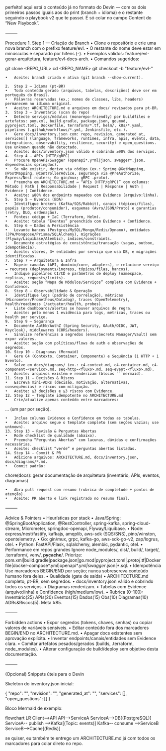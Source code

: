 perfeito! aqui está o conteúdo já no formato do Devin — com os dois primeiros passos iguais aos do print (branch + idioma) e o restante seguindo o playbook v2 que te passei. É só colar no campo Content do “New Playbook”.

⸻

Procedure
	1.	Step 1 — Criação de Branch
	•	Clone o repositório e crie uma nova branch com o prefixo feature/evl.
	•	O restante do nome deve estar em minúsculas e separado por hifens (-).
	•	Exemplos válidos: feature/evl-gerar-arquitetura, feature/evl-docs-arch.
	•	Comandos sugeridos:

git clone <REPO_URL>
cd <REPO_NAME>
git checkout -b "feature/evl-<slug-do-trabalho>"


	•	Aceite: branch criada e ativa (git branch --show-current).

	2.	Step 2 — Idioma (pt-BR)
	•	Todo conteúdo gerado (arquivos, tabelas, descrições) deve ser em português do Brasil.
	•	Palavras reservadas (ex.: nomes de classes, libs, headers) permanecem no idioma original.
	•	Aceite: ARCHITECTURE.md e arquivos em docs/ revisados para pt-BR.
	3.	Step 3 — Inventário (scan do repo)
	•	Detecte serviços/módulos (monorepo-friendly) por buildfiles e artefatos: pom.xml, build.gradle, package.json, go.mod, pyproject.toml, Dockerfile, terraform/*.tf, helm/, k8s/*.yaml, pipelines (.github/workflows/*.yml, Jenkinsfile, etc.).
	•	Gere docs/inventory.json com: repo, revision, generated_at, services[] (language, frameworks, runtimes, infra, apis, events, data, integrations, observability, resilience, security) e open_questions. Use unknown quando não detectado.
	•	Aceite: docs/inventory.json válido e cobrindo ≥90% dos serviços.
	4.	Step 4 — APIs (HTTP/gRPC)
	•	Procure OpenAPI/Swagger (openapi*.y*ml|json, swagger*.json, dependências springdoc).
	•	Se não existir, derive via código (ex.: Spring @GetMapping, @PostMapping, @ControllerAdvice, segurança via @PreAuthorize; Express/Nest routers; Go gin/mux; gRPC .proto).
	•	Preencha em ARCHITECTURE.md → “APIs (HTTP/gRPC)” com colunas: Método | Path | Responsabilidade | Request | Response | Auth | Evidence | Confidence.
	•	Aceite: ≥80% dos endpoints mapeados com Evidence (arquivo:linha).
	5.	Step 5 — Eventos (EDA)
	•	Identifique brokers (Kafka/SQS/Rabbit), canais (tópicos/filas), papéis (produtor/consumidor), esquemas (Avro/JSON/Proto) e garantias (retry, DLQ, ordenação).
	•	Fontes: código + IaC (Terraform, Helm).
	•	Aceite: tabela “Eventos” preenchida com Evidence + Confidence.
	6.	Step 6 — Dados & Persistência
	•	Levante bancos (Postgres/MySQL/Mongo/Redis/Dynamo), entidades (JPA/Mongoose/Prisma/SQLAlchemy), migrações (Flyway/Liquibase/Alembic), índices/constraints.
	•	Documente estratégias de consistência/transação (sagas, outbox, idempotência).
	•	Aceite: stores, 3+ entidades por serviço que usa DB, e migrações identificadas.
	7.	Step 7 — Arquitetura & Infra
	•	Mapeie camadas (API, domínio/core, adapters), e relacione serviço → recursos (deployments/ingress, tópicos/filas, bancos).
	•	Indique pipelines CI/CD e parâmetros de deploy (namespace, replicas, requests/limits).
	•	Aceite: seção “Mapa de Módulos/Serviços” completa com Evidence + Confidence.
	8.	Step 8 — Observabilidade & Operação
	•	Identifique logs (padrão de correlação), métricas (Micrometer/Prometheus/Datadog), traces (OpenTelemetry), health/readiness (/actuator/health, probes).
	•	Liste dashboards/alertas se houver arquivos de regra.
	•	Aceite: pelo menos 1 evidência para logs, métricas, traces ou health por serviço.
	9.	Step 9 — Segurança
	•	Documente AuthN/AuthZ (Spring Security, OAuth/OIDC, JWT, Keycloak), middlewares (CORS/headers).
	•	Sinalize referências a segredos (envs/Secrets Manager/Vault) sem expor valores.
	•	Aceite: seção com políticas/flows de auth e observações de segredos.
	10.	Step 10 — Diagramas (Mermaid)
	•	Gere C4 (Contexto, Container, Componente) e Sequência (1 HTTP + 1 Evento).
	•	Salve em docs/diagrams/ (ex.: c4-context.md, c4-container.md, c4-component-<servico>.md, seq-http-<fluxo>.md, seq-event-<fluxo>.md).
	•	Aceite: arquivos existem e renderizam (blocos ```mermaid).
	11.	Step 11 — Decisões & Riscos
	•	Escreva mini-ADRs (decisão, motivação, alternativas, consequências) e riscos com mitigação.
	•	Aceite: ≥3 decisões e ≥3 riscos com Evidence.
	12.	Step 12 — Template idempotente no ARCHITECTURE.md
	•	Crie/atualize apenas conteúdo entre marcadores:
<!-- BEGIN:GEN:CONTEXT --> ... <!-- END:GEN:CONTEXT --> (um par por seção).
	•	Inclua colunas Evidence e Confidence em todas as tabelas.
	•	Aceite: arquivo segue o template completo (sem seções vazias; use unknown).
	13.	Step 13 — Revisão & Perguntas Abertas
	•	Rode checklist de qualidade (abaixo).
	•	Preencha “Perguntas Abertas” com lacunas, dúvidas e confirmações necessárias.
	•	Aceite: checklist “verde” e perguntas abertas listadas.
	14.	Step 14 — Commit & PR
	•	Adicione arquivos: ARCHITECTURE.md, docs/inventory.json, docs/diagrams/*.md.
	•	Commit padrão:

chore(docs): gerar documentação de arquitetura (inventário, APIs, eventos, diagramas)


	•	Abra pull request com resumo (rubrica de completude + pontos de atenção).
	•	Aceite: PR aberto e link registrado no resumo final.

⸻

Advice & Pointers
	•	Heurísticas por stack
	•	Java/Spring: @SpringBootApplication, @RestController, spring-kafka, spring-cloud-stream, Micrometer, springdoc-openapi, Flyway/Liquibase.
	•	Node: express/nest/fastify, kafkajs, amqplib, aws-sdk (SQS/SNS), pino/winston, opentelemetry.
	•	Go: gin/mux, grpc, kafka-go, aws-sdk-go-v2, zap/logrus, otel.
	•	Python: FastAPI/Flask, sqlalchemy, alembic, pydantic, otel.
	•	Performance em repos grandes
Ignore node_modules/, dist/, build/, target/, .terraform/, venv/, __pycache__/.
Priorize: pom.xml|build.gradle|package.json|go.mod|pyproject.toml|*.proto|*.tf|Dockerfile|docker-compose*.yml|openapi*.y*ml|swagger*.json|*.sql.
	•	Idempotência
Use marcadores BEGIN/END por seção; nunca sobrescreva conteúdo humano fora deles.
	•	Qualidade (gate de saída)
	•	ARCHITECTURE.md completo, pt-BR, sem segredos.
	•	docs/inventory.json válido e cobrindo todos os serviços.
	•	Diagramas renderizam.
	•	Tabelas com Evidence (arquivo:linha) e Confidence (high/medium/low).
	•	Rubrica (0–100): Inventário(25) APIs(20) Eventos(15) Dados(15) Obs(10) Diagramas(10) ADRs&Riscos(5). Meta ≥85.

⸻

Forbidden actions
	•	Expor segredos (tokens, chaves, senhas) ou copiar valores de variáveis sensíveis.
	•	Editar conteúdo fora dos marcadores BEGIN/END no ARCHITECTURE.md.
	•	Apagar docs existentes sem aprovação explícita.
	•	Inventar endpoints/canais/entidades sem Evidence clara.
	•	Comitar artefatos pesados/gerados (builds, .terraform, node_modules).
	•	Alterar configuração de build/deploy sem objetivo desta documentação.

⸻

(Opcional) Snippets úteis para o Devin

Skeleton do inventory.json inicial:

{ "repo": "", "revision": "", "generated_at": "", "services": [], "open_questions": [] }

Bloco Mermaid de exemplo:

flowchart LR
  Client-->API
  API-->ServiceA
  ServiceA-->DB[(PostgreSQL)]
  ServiceA-- publish -->Kafka[(Topic: events)]
  Kafka-- consume -->ServiceB
  ServiceB-->Cache[(Redis)]

se quiser, eu também te entrego um ARCHITECTURE.md já com todos os marcadores para colar direto no repo.